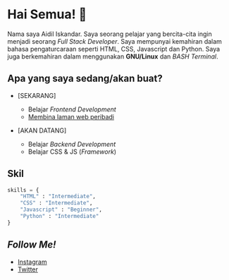 # Hai Semua! 👋

Nama saya Aidil Iskandar. Saya seorang pelajar yang bercita-cita ingin menjadi seorang *Full Stack Developer*. Saya mempunyai kemahiran dalam bahasa pengaturcaraan seperti HTML, CSS, Javascript dan Python. Saya juga berkemahiran dalam menggunakan **GNU/Linux** dan *BASH Terminal*.



## Apa yang saya sedang/akan buat?
* [SEKARANG]
  - Belajar *Frontend Development*
  - [Membina laman web peribadi](https://aidil-sekandar.github.io "Aidil Iskandar")

* [AKAN DATANG]
  - Belajar *Backend Development*
  - Belajar CSS & JS (*Framework*)

## Skil

```Python
skills = { 
    "HTML" : "Intermediate",
    "CSS" : "Intermediate",
    "Javascript" : "Beginner",
    "Python" : "Intermediate"
} 
```

## *Follow Me!*
* [Instagram](https://instagram.com/aidil_sekandar/)
* [Twitter](https://twitter.com/4idil_sekandar/)
